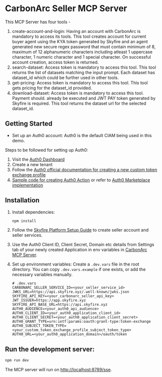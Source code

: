 # CarbonArc Seller MCP Server

This MCP Server has four tools -

1. create-account-and-login: Having an account with CarbonArc is mandatory to access its tools. This tool creates account for current buyer agent using the KYA token generated by Skyfire and an agent generated new secure regex password that must contain minimum of 8,  maximum of 12 alphanumeric characters including atleast 1 uppercase character, 1 numeric character and 1 special character. On successful account creation, access token is returned.
2. search-dataset: Access token is mandatory to access this tool. This tool returns the list of datasets matching the input prompt. Each dataset has dataset_id which could be further used in other tools.
3. get-pricing: Access token is mandatory to access this tool. This tool gets pricing for the dataset_id provided.
4. download-dataset: Access token is mandatory to access this tool. Payment should. already be executed and JWT PAY token generated by Skyfire is required. This tool returns the dataset url for the selected dataset_id.

## Getting Started

- Set up an Auth0 account: 
Auth0 is the default CIAM being used in this demo.

Steps to be followed for setting up Auth0:
1. Visit the [Auth0 Dashboard](https://manage.auth0.com/dashboard/)
2. Create a new tenant
3. Follow the [Auth0 official documentation for creating a new custom token exchange profile](https://auth0.com/docs/authenticate/custom-token-exchange)
4. [Sample code for creating Auth0 Action](https://github.com/skyfire-xyz/skyfire-solutions-okta-demo/tree/main/auth0/sample-action-code.ts) or refer to [Auth0 Marketplace implementation](https://github.com/dlozlla/opensource-marketplace/blob/feat-cte-template-skyfire-hardened/templates/skyfire-token-exchange-CUSTOM_TOKEN_EXCHANGE/code.js)
   
## Installation

1.  Install dependencies:
    ```bash
    npm install
    ```
2. Follow the [Skyfire Platform Setup Guide](https://docs.skyfire.xyz/docs/introduction) to create seller account and seller services.
3. Use the Auth0 Client ID, Client Secret, Domain etc details from Settings tab of your newly created Application in env variables in [CarbonArc MCP Server](https://github.com/skyfire-xyz/skyfire-solutions-okta-demo/tree/main/mcp-servers/carbonarc-seller-server).
4. Set up environment variables:
    Create a `.dev.vars` file in the root directory. You can copy `.dev.vars.example` if one exists, or add the necessary variables manually.

    ```
    # .dev.vars
    CARBONARC_SELLER_SERVICE_ID=<your_seller_service_id>
    JWKS_URL=https://api.skyfire.xyz/.well-known/jwks.json
    SKYFIRE_API_KEY=<your_carbonarc_seller_api_key>
    JWT_ISSUER=https://app.skyfire.xyz
    SKYFIRE_API_BASE_URL=https://api.skyfire.xyz
    AUTH0_AUDIENCE=<your_auth0_api_audience>
    AUTH0_CLIENT_ID=<your_auth0_application_client_id>
    AUTH0_CLIENT_SECRET=<your_auth0_application_client_secret>
    AUTH0_GRANT_TYPE=urn:ietf:params:oauth:grant-type:token-exchange
    AUTH0_SUBJECT_TOKEN_TYPE=<your_custom_token_exchange_profile_subject_token_type>
    AUTH0_URL=<your_auth0_application_domain>/oauth/token
    ```

## Run the development server:

```bash
npm run dev
```

The MCP server will run on [http://localhost:8789/sse](http://localhost:8789/sse).
